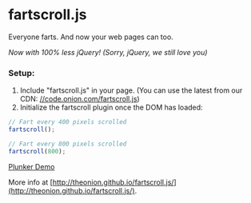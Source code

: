 # fartscroll.js

Everyone farts. And now your web pages can too.

_Now with 100% less jQuery! (Sorry, jQuery, we still love you)_

### Setup:

1. Include "fartscroll.js" in your page. (You can use the latest from our CDN: [//code.onion.com/fartscroll.js](http://code.onion.com/fartscroll.js))
2. Initialize the fartscroll plugin once the DOM has loaded:

```javascript
// Fart every 400 pixels scrolled
fartscroll(); 

// Fart every 800 pixels scrolled
fartscroll(800);
```
[Plunker Demo](//run.plnkr.co/plunks/bPiM14/)
    
More info at [http://theonion.github.io/fartscroll.js/](http://theonion.github.io/fartscroll.js/).
